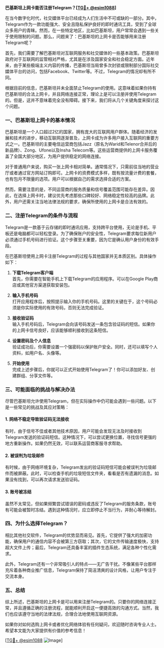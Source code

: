 **巴基斯坦上网卡能否注册Telegram？[[TG💪+ @esim1088](https://t.me/s/esim1088)]**

在当今数字化时代，社交媒体平台已经成为人们生活中不可或缺的一部分。其中，Telegram作为一款功能强大、安全且隐私保护良好的即时通讯工具，受到了全球众多用户的青睐。然而，在一些特定地区，比如巴基斯坦，用户常常会遇到一些关于使用限制的问题。那么，问题来了：巴基斯坦的上网卡是否能够用来注册Telegram呢？

首先，我们需要了解巴基斯坦对互联网服务和社交媒体的一些基本政策。巴基斯坦政府对于互联网的监管相对严格，尤其是在涉及国家安全和社会稳定方面。近年来，由于某些极端主义内容的传播，巴基斯坦当局曾多次封锁或限制部分国际社交媒体平台的访问，包括Facebook、Twitter等。不过，Telegram的情况却有所不同。

根据目前的信息，巴基斯坦并未全面禁止Telegram的使用。这意味着如果你持有巴基斯坦的合法上网卡，并且网络连接正常，理论上是可以注册并使用Telegram的。但是，这并不意味着完全没有障碍。接下来，我们将从几个关键角度来探讨这个问题。

### **一、巴基斯坦上网卡的基本情况**

巴基斯坦是一个人口超过2亿的国家，拥有庞大的互联网用户群体。随着经济的发展和技术的进步，移动互联网逐渐普及，上网卡成为许多用户接入互联网的重要方式之一。巴基斯坦的主要电信运营商包括Jazz（原名为Warid和Telenor合并后的新品牌）、Zong、Ufone以及Insha Telecom等。这些运营商提供的上网卡服务覆盖了全国大部分地区，为用户提供稳定的网络连接。

对于普通用户来说，购买一张上网卡相对简单。通常情况下，只需前往当地的营业厅或者通过官方网站订购即可。上网卡的资费模式多样，既有按流量计费的套餐，也有包月不限量的选项。用户可以根据自己的需求选择合适的方案。

然而，需要注意的是，不同运营商的服务质量和信号覆盖范围可能存在差异。因此，在选择上网卡时，建议优先考虑那些口碑较好、网络稳定性较高的品牌。此外，用户还需关注当地法律法规的要求，确保所使用的上网卡是合法有效的。

### **二、注册Telegram的条件与流程**

Telegram是一款基于云存储的即时通讯应用，支持跨平台使用，无论是手机、平板还是电脑都可以轻松登录。为了确保账户的安全性，Telegram要求每位新用户必须通过手机号码进行验证。这个步骤至关重要，因为它是确认用户身份的有效手段。

在巴基斯坦使用上网卡注册Telegram的过程与其他国家并无本质区别。具体操作如下：

1. **下载Telegram客户端**  
   首先，你需要在智能手机上下载Telegram的应用程序。可以在Google Play商店或其他官方渠道获取安装包。

2. **输入手机号码**  
   打开应用程序后，按照提示输入你的手机号码。这里的关键在于，这个号码必须是你实际使用的有效号码，否则无法完成验证。

3. **接收验证码**  
   输入手机号码后，Telegram会向该号码发送一条包含验证码的短信。如果你的上网卡信号良好，应该能够顺利接收到这条短信。

4. **设置密码及个人信息**  
   验证成功后，你需要设置一个强密码以保护账户安全。同时，还可以填写个人资料，如用户名、头像等。

5. **开始使用**  
   完成上述步骤后，你就可以正式开始使用Telegram了！你可以添加好友、创建群组、分享文件等。

### **三、可能面临的挑战与解决办法**

尽管巴基斯坦允许使用Telegram，但在实际操作中仍可能会遇到一些问题。以下是一些常见的挑战及其应对策略：

#### **1. 网络不稳定导致验证码无法接收**
有时，由于信号不佳或者其他技术原因，用户可能会发现无法及时接收到Telegram发送的验证码短信。这种情况下，可以尝试更换位置，寻找信号更强的地方重新操作。如果仍然无效，可以联系运营商客服寻求帮助。

#### **2. 被误判为垃圾邮件**
有时候，由于网络环境复杂，Telegram发出的验证码短信可能会被误判为垃圾邮件而被屏蔽。此时，可以检查手机的垃圾短信文件夹，看看是否有遗漏的消息。如果没有找到，可以再次请求发送验证码。

#### **3. 账号被冻结**
虽然不太常见，但如果频繁尝试错误的密码或违反了Telegram的服务条款，账号有可能会被暂时冻结。遇到这种情况时，应立即停止不当行为，并耐心等待解封。

### **四、为什么选择Telegram？**

相比其他社交软件，Telegram的优势显而易见。首先，它提供了强大的加密功能，确保用户的通信内容不会被第三方窃取；其次，它的文件传输速度极快，支持超大文件上传；最后，Telegram还具备丰富的插件生态系统，满足各种个性化需求。

此外，Telegram还有一个非常吸引人的特点——无广告干扰。不像某些平台那样充斥着各种商业推广信息，Telegram保持了简洁清爽的设计风格，让用户专注于交流本身。

### **五、总结**

综上所述，巴基斯坦的上网卡是可以用来注册Telegram的。只要你的网络连接正常，并且遵循正确的注册流程，就能顺利开启这一便捷高效的沟通方式。当然，我们也应该遵守当地的法律法规，合理合法地使用互联网资源。

如果你对如何选购上网卡或者优化网络体验有任何疑问，欢迎随时咨询专业人士。希望本文能为大家提供有价值的参考信息！

[[TG💪+ @esim1088](https://t.me/s/esim1088) ![Image](https://i.postimg.cc/4NQfJmqS/Snipaste-2025-05-13-00-14-12.png)]